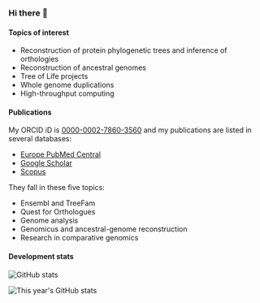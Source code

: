 ### Hi there :wave:

#### Topics of interest

* Reconstruction of protein phylogenetic trees and inference of orthologies
* Reconstruction of ancestral genomes
* Tree of Life projects
* Whole genome duplications
* High-throughput computing

#### Publications

My ORCID iD is [0000-0002-7860-3560](http://orcid.org/0000-0002-7860-3560) and my publications are listed in several databases:
* [Europe PubMed Central](http://europepmc.org/search?query=AUTHORID:%220000-0002-7860-3560%22&sortby=Date)
* [Google Scholar](https://scholar.google.com/citations?user=CAik9V8AAAAJ)
* [Scopus](https://www.scopus.com/authid/detail.uri?authorId=23485883100)

They fall in these five topics:

* Ensembl and TreeFam
* Quest for Orthologues
* Genome analysis
* Genomicus and ancestral-genome reconstruction
* Research in comparative genomics

#### Development stats

![GitHub stats](https://github-readme-stats.vercel.app/api?username=muffato&show_icons=true&count_private=true&include_all_commits=true)

![This year's GitHub stats](https://github-readme-stats.vercel.app/api?username=muffato&show_icons=true&count_private=true&hide=stars,prs,issues,contribs&hide_title=true)


